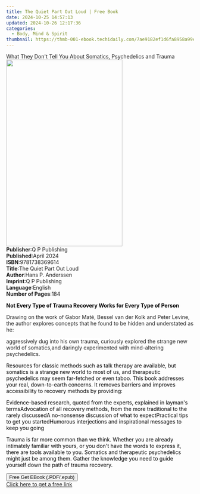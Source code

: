 ```yaml
---
title: The Quiet Part Out Loud | Free Book
date: 2024-10-25 14:57:13
updated: 2024-10-26 12:17:36
categories:
  - Body, Mind & Spirit
thumbnail: https://thmb-001-ebook.techidaily.com/7ae9182ef1d6fa8958a99e9f3dc78c9b04545d72bce2441ad23d2f31dc6e44dc.jpg
---
```

<main id="book-container">
  <div class="flex flex-col">
    <div class="book-brief flex-1 py-6 px-4 sm:p-6 md:py-10 md:px-8">
      <!-- brief-->
      <div class="book-brief-main">
        What They Don't Tell You About Somatics, Psychedelics and Trauma
      </div>
    </div>
    <div
      class="book-meta-info flex-1 grid gap-4 col-start-1 col-end-3 row-start-1 sm:mb-6 sm:grid-cols-4 lg:gap-6 lg:col-start-2 lg:row-end-6 lg:row-span-6 lg:mb-0"
    >
      <div
        class="book-meta-info-left place-content-center mt-4 p-4 text-sm leading-6 col-start-2 col-span-2 dark:text-slate-400"
      >
        <img
          class="w-full h-500 object-cover rounded-lg sm:h-255 sm:col-span-2 lg:col-span-full"
          src="https://img-001-ebook.techidaily.com/f6dfff2fe4cab98112fb159d9b100debcff554e3a43185eb2c2a6008a2c10fdc.jpg"
          alt=""
          width="312"
          height="500"
        />
      </div>
      <div
        class="book-meta-info-right mt-2 col-start-1 row-start-2 col-span-3 self-center"
      >
        <!-- meta data  -->
        <div class="flex flex-col px-4 md:px-8">
          <div class="flex-1">
            <strong>Publisher</strong>:<span class="px-2">Q P Publishing</span>
          </div>
          <div class="flex-1">
            <strong>Published</strong>:<span class="px-2">April 2024</span>
          </div>
          <div class="flex-1">
            <strong>ISBN</strong>:<span class="px-2">9781738369614</span>
          </div>
          <div class="flex-1">
            <strong>Title</strong>:<span class="px-2"
              >The Quiet Part Out Loud</span
            >
          </div>
          <div class="flex-1">
            <strong>Author</strong>:<span class="px-2">Hans P. Anderssen</span>
          </div>
          <div class="flex-1">
            <strong>Imprint</strong>:<span class="px-2">Q P Publishing</span>
          </div>
          <div class="flex-1">
            <strong>Language</strong>:<span class="px-2">English</span>
          </div>
          <div class="flex-1">
            <strong>Number of Pages</strong>:<span class="px-2">184</span>
          </div>
        </div>
      </div>
    </div>
    <div class="book-description flex-1 py-6 px-4 sm:p-6 md:py-10 md:px-8">
      <div class="book-description-main">
        <div accordion-content="" id="description">
          <p class="ql-align-center">
            <strong
              style="background-color: rgba(0, 0, 0, 0); color: rgb(0, 0, 0)"
              >Not Every Type of Trauma Recovery Works for Every Type of
              Person</strong
            >
          </p>
          <p>
            <span
              style="background-color: rgba(0, 0, 0, 0); color: rgb(34, 34, 34)"
              >Drawing on the work of Gabor Maté, Bessel van der Kolk and Peter
              Levine, the author explores concepts that he found to be hidden
              and understated as he:</span
            >
          </p>
          <span contenteditable="false" class="ql-ui"></span
          ><span
            style="background-color: rgb(255, 255, 255); color: rgb(34, 34, 34)"
            >aggressively dug into his own trauma,&nbsp;</span
          ><span contenteditable="false" class="ql-ui"></span
          ><span
            style="background-color: rgba(0, 0, 0, 0); color: rgb(34, 34, 34)"
            >curiously explored the strange new world of somatics,</span
          ><span contenteditable="false" class="ql-ui"></span
          ><span
            style="background-color: rgba(0, 0, 0, 0); color: rgb(34, 34, 34)"
            >and daringly experimented with mind-altering psychedelics.</span
          >
          <p>
            <span
              style="background-color: rgba(0, 0, 0, 0); color: rgb(0, 0, 0)"
              >Resources for classic methods such as talk therapy are available,
              but somatics is a strange new world to most of us, and therapeutic
              psychedelics may seem far-fetched or even taboo. This book
              addresses your real, down-to-earth concerns. It removes barriers
              and improves accessibility to recovery methods by providing:</span
            >
          </p>
          <span contenteditable="false" class="ql-ui"></span
          ><span style="background-color: rgba(0, 0, 0, 0); color: rgb(0, 0, 0)"
            >Evidence-based research, quoted from the experts, explained in
            layman's terms</span
          ><span contenteditable="false" class="ql-ui"></span
          ><span style="background-color: rgba(0, 0, 0, 0); color: rgb(0, 0, 0)"
            >Advocation of all recovery methods, from the more traditional to
            the rarely discussed</span
          ><span contenteditable="false" class="ql-ui"></span
          ><span style="background-color: rgba(0, 0, 0, 0); color: rgb(0, 0, 0)"
            >A no-nonsense discussion of what to expect</span
          ><span contenteditable="false" class="ql-ui"></span
          ><span style="background-color: rgba(0, 0, 0, 0); color: rgb(0, 0, 0)"
            >Practical tips to get you started</span
          ><span contenteditable="false" class="ql-ui"></span
          ><span style="background-color: rgba(0, 0, 0, 0); color: rgb(0, 0, 0)"
            >Humorous interjections and inspirational messages to keep you
            going</span
          >
          <p>
            <span
              style="background-color: rgba(0, 0, 0, 0); color: rgb(0, 0, 0)"
              >Trauma is far more common than we think. Whether you are already
              intimately familiar with yours, or you don't have the words to
              express it, there are tools available to you. Somatics and
              therapeutic psychedelics might just be among them. Gather the
              knowledge you need to guide yourself down the path of trauma
              recovery.</span
            >
          </p>
        </div>
        <div class="accordion-fader"></div>
      </div>
    </div>
    <div class="book-excerpts flex-1 py-6 px-4 sm:p-6 md:py-10 md:px-8"></div>
    <div
      class="book-about-author flex-1 py-6 px-4 sm:p-6 md:py-10 md:px-8"
    ></div>
    <div class="book-free-get flex-1 py-6 px-4 sm:p-6 md:py-10 md:px-8">
      <button
        id="btn-free-get"
        class="bg-blue-500 hover:bg-blue-700 text-white font-bold py-2 px-4 rounded"
      >
        Free Get EBook (.PDF/.epub)
      </button>
      <div id="countdown-display" class="px-2 text-lg mt-2"></div>
      <a
        id="free-link"
        class="hidden bg-blue-500 hover:bg-blue-700 text-white font-bold py-2 px-4 rounded"
        href="https://www.ebooks.com/en-us/book/211323551/the-quiet-part-out-loud/hans-p-anderssen/"
        target="_blank"
        >Click here to get a free link</a
      >
    </div>
    <script>
      let countdownTime = 0;
      let countdownInterval = null;
      document
        .getElementById('btn-free-get')
        .addEventListener('click', startCountdown);
      function startCountdown() {
        countdownTime = new Date().getTime() + 60000 * 3;
        countdownInterval = setInterval(updateCountdown, 1000);
        document.getElementById('btn-free-get').disabled = true;
        document
          .getElementById('btn-free-get')
          .classList.add('bg-gray-500', 'cursor-not-allowed');
      }
      function updateCountdown() {
        let currentTime = new Date().getTime();
        let timeLeft = countdownTime - currentTime;
        let secondsLeft = Math.floor(timeLeft / 1000);
        document.getElementById('countdown-display').innerHTML =
          `Remaining time: ${secondsLeft} seconds.`;
        if (secondsLeft <= 0) {
          clearInterval(countdownInterval);
          document.getElementById('btn-free-get').classList.add('hidden');
          document.getElementById('free-link').classList.remove('hidden');
          document.getElementById('countdown-display').innerHTML = '';
        }
      }
    </script>
  </div>
</main>
